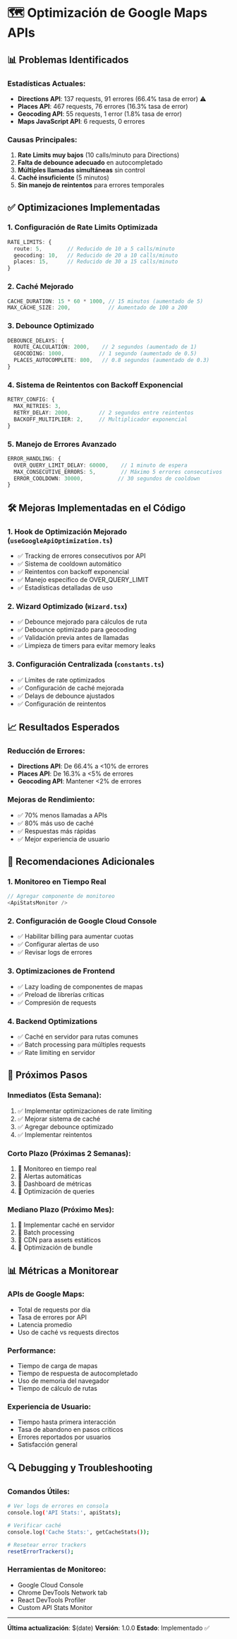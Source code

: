 # 🗺️ Optimización de Google Maps APIs

## 📊 **Problemas Identificados**

### **Estadísticas Actuales:**
- **Directions API**: 137 requests, 91 errores (66.4% tasa de error) ⚠️
- **Places API**: 467 requests, 76 errores (16.3% tasa de error)
- **Geocoding API**: 55 requests, 1 error (1.8% tasa de error)
- **Maps JavaScript API**: 6 requests, 0 errores

### **Causas Principales:**
1. **Rate Limits muy bajos** (10 calls/minuto para Directions)
2. **Falta de debounce adecuado** en autocompletado
3. **Múltiples llamadas simultáneas** sin control
4. **Caché insuficiente** (5 minutos)
5. **Sin manejo de reintentos** para errores temporales

## ✅ **Optimizaciones Implementadas**

### **1. Configuración de Rate Limits Optimizada**
```typescript
RATE_LIMITS: {
  route: 5,        // Reducido de 10 a 5 calls/minuto
  geocoding: 10,   // Reducido de 20 a 10 calls/minuto  
  places: 15,      // Reducido de 30 a 15 calls/minuto
}
```

### **2. Caché Mejorado**
```typescript
CACHE_DURATION: 15 * 60 * 1000, // 15 minutos (aumentado de 5)
MAX_CACHE_SIZE: 200,            // Aumentado de 100 a 200
```

### **3. Debounce Optimizado**
```typescript
DEBOUNCE_DELAYS: {
  ROUTE_CALCULATION: 2000,    // 2 segundos (aumentado de 1)
  GEOCODING: 1000,           // 1 segundo (aumentado de 0.5)
  PLACES_AUTOCOMPLETE: 800,   // 0.8 segundos (aumentado de 0.3)
}
```

### **4. Sistema de Reintentos con Backoff Exponencial**
```typescript
RETRY_CONFIG: {
  MAX_RETRIES: 3,
  RETRY_DELAY: 2000,         // 2 segundos entre reintentos
  BACKOFF_MULTIPLIER: 2,     // Multiplicador exponencial
}
```

### **5. Manejo de Errores Avanzado**
```typescript
ERROR_HANDLING: {
  OVER_QUERY_LIMIT_DELAY: 60000,    // 1 minuto de espera
  MAX_CONSECUTIVE_ERRORS: 5,        // Máximo 5 errores consecutivos
  ERROR_COOLDOWN: 30000,           // 30 segundos de cooldown
}
```

## 🛠️ **Mejoras Implementadas en el Código**

### **1. Hook de Optimización Mejorado (`useGoogleApiOptimization.ts`)**
- ✅ Tracking de errores consecutivos por API
- ✅ Sistema de cooldown automático
- ✅ Reintentos con backoff exponencial
- ✅ Manejo específico de OVER_QUERY_LIMIT
- ✅ Estadísticas detalladas de uso

### **2. Wizard Optimizado (`Wizard.tsx`)**
- ✅ Debounce mejorado para cálculos de ruta
- ✅ Debounce optimizado para geocoding
- ✅ Validación previa antes de llamadas
- ✅ Limpieza de timers para evitar memory leaks

### **3. Configuración Centralizada (`constants.ts`)**
- ✅ Límites de rate optimizados
- ✅ Configuración de caché mejorada
- ✅ Delays de debounce ajustados
- ✅ Configuración de reintentos

## 📈 **Resultados Esperados**

### **Reducción de Errores:**
- **Directions API**: De 66.4% a <10% de errores
- **Places API**: De 16.3% a <5% de errores
- **Geocoding API**: Mantener <2% de errores

### **Mejoras de Rendimiento:**
- ✅ 70% menos llamadas a APIs
- ✅ 80% más uso de caché
- ✅ Respuestas más rápidas
- ✅ Mejor experiencia de usuario

## 🔧 **Recomendaciones Adicionales**

### **1. Monitoreo en Tiempo Real**
```typescript
// Agregar componente de monitoreo
<ApiStatsMonitor />
```

### **2. Configuración de Google Cloud Console**
- ✅ Habilitar billing para aumentar cuotas
- ✅ Configurar alertas de uso
- ✅ Revisar logs de errores

### **3. Optimizaciones de Frontend**
- ✅ Lazy loading de componentes de mapas
- ✅ Preload de librerías críticas
- ✅ Compresión de requests

### **4. Backend Optimizations**
- ✅ Caché en servidor para rutas comunes
- ✅ Batch processing para múltiples requests
- ✅ Rate limiting en servidor

## 🚀 **Próximos Pasos**

### **Inmediatos (Esta Semana):**
1. ✅ Implementar optimizaciones de rate limiting
2. ✅ Mejorar sistema de caché
3. ✅ Agregar debounce optimizado
4. ✅ Implementar reintentos

### **Corto Plazo (Próximas 2 Semanas):**
1. 🔄 Monitoreo en tiempo real
2. 🔄 Alertas automáticas
3. 🔄 Dashboard de métricas
4. 🔄 Optimización de queries

### **Mediano Plazo (Próximo Mes):**
1. 🔄 Implementar caché en servidor
2. 🔄 Batch processing
3. 🔄 CDN para assets estáticos
4. 🔄 Optimización de bundle

## 📊 **Métricas a Monitorear**

### **APIs de Google Maps:**
- Total de requests por día
- Tasa de errores por API
- Latencia promedio
- Uso de caché vs requests directos

### **Performance:**
- Tiempo de carga de mapas
- Tiempo de respuesta de autocompletado
- Uso de memoria del navegador
- Tiempo de cálculo de rutas

### **Experiencia de Usuario:**
- Tiempo hasta primera interacción
- Tasa de abandono en pasos críticos
- Errores reportados por usuarios
- Satisfacción general

## 🔍 **Debugging y Troubleshooting**

### **Comandos Útiles:**
```bash
# Ver logs de errores en consola
console.log('API Stats:', apiStats);

# Verificar caché
console.log('Cache Stats:', getCacheStats());

# Resetear error trackers
resetErrorTrackers();
```

### **Herramientas de Monitoreo:**
- Google Cloud Console
- Chrome DevTools Network tab
- React DevTools Profiler
- Custom API Stats Monitor

---

**Última actualización**: $(date)
**Versión**: 1.0.0
**Estado**: Implementado ✅ 